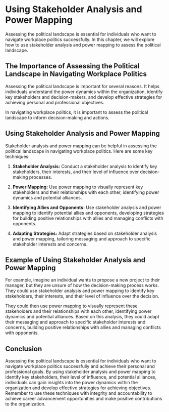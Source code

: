 Using Stakeholder Analysis and Power Mapping
==========================================================================================

Assessing the political landscape is essential for individuals who want to navigate workplace politics successfully. In this chapter, we will explore how to use stakeholder analysis and power mapping to assess the political landscape.

The Importance of Assessing the Political Landscape in Navigating Workplace Politics
------------------------------------------------------------------------------------

Assessing the political landscape is important for several reasons. It helps individuals understand the power dynamics within the organization, identify key stakeholders and decision-makers, and develop effective strategies for achieving personal and professional objectives.

In navigating workplace politics, it is important to assess the political landscape to inform decision-making and actions.

Using Stakeholder Analysis and Power Mapping
--------------------------------------------

Stakeholder analysis and power mapping can be helpful in assessing the political landscape in navigating workplace politics. Here are some key techniques:

1. **Stakeholder Analysis:** Conduct a stakeholder analysis to identify key stakeholders, their interests, and their level of influence over decision-making processes.

2. **Power Mapping:** Use power mapping to visually represent key stakeholders and their relationships with each other, identifying power dynamics and potential alliances.

3. **Identifying Allies and Opponents:** Use stakeholder analysis and power mapping to identify potential allies and opponents, developing strategies for building positive relationships with allies and managing conflicts with opponents.

4. **Adapting Strategies:** Adapt strategies based on stakeholder analysis and power mapping, tailoring messaging and approach to specific stakeholder interests and concerns.

Example of Using Stakeholder Analysis and Power Mapping
-------------------------------------------------------

For example, imagine an individual wants to propose a new project to their manager, but they are unsure of how the decision-making process works. They could use stakeholder analysis and power mapping to identify key stakeholders, their interests, and their level of influence over the decision.

They could then use power mapping to visually represent these stakeholders and their relationships with each other, identifying power dynamics and potential alliances. Based on this analysis, they could adapt their messaging and approach to specific stakeholder interests and concerns, building positive relationships with allies and managing conflicts with opponents.

Conclusion
----------

Assessing the political landscape is essential for individuals who want to navigate workplace politics successfully and achieve their personal and professional goals. By using stakeholder analysis and power mapping to identify key stakeholders, their level of influence, and potential alliances, individuals can gain insights into the power dynamics within the organization and develop effective strategies for achieving objectives. Remember to use these techniques with integrity and accountability to achieve career advancement opportunities and make positive contributions to the organization.
